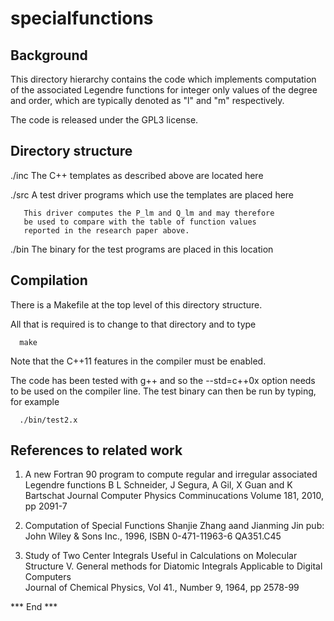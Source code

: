 # specialfunctions

Background
----------

This directory hierarchy contains the code which implements 
computation of the associated Legendre functions for integer
only values of the degree and order, which are typically denoted
as "l" and "m" respectively. 

The code is released under the GPL3 license. 

Directory structure
-------------------

./inc  The C++ templates as described above are located here

./src  A test driver programs which use the templates are placed here

       This driver computes the P_lm and Q_lm and may therefore
       be used to compare with the table of function values 
       reported in the research paper above.

./bin  The binary for the test programs are placed in this location

Compilation
-----------

There is a Makefile at the top level of this directory structure.

All that is required is to change to that directory and to type 

      make
      
Note that the C++11 features in the compiler must be enabled.

The code has been tested with g++ and so the --std=c++0x option 
needs to be used on the compiler line.
The test binary can then be run by typing, for example 

      ./bin/test2.x 

References to related work
--------------------------

 1.   A new Fortran 90 program to compute regular and irregular
      associated Legendre functions
      B L Schneider, J Segura, A Gil, X Guan and K Bartschat
      Journal Computer Physics  Comminucations
      Volume 181, 2010, pp 2091-7

 2.   Computation of Special Functions 
      Shanjie Zhang aand Jianming Jin
      pub: John Wiley & Sons Inc., 1996,
      ISBN 0-471-11963-6
      QA351.C45

 3.   Study of Two Center Integrals Useful in Calculations on 
      Molecular Structure
      V. General methods for Diatomic Integrals Applicable 
         to Digital Computers  
      Journal of Chemical Physics, Vol 41., Number 9, 1964, pp 2578-99


*** End ***

